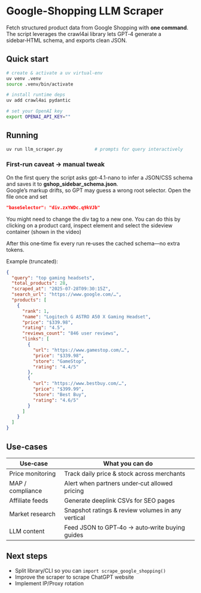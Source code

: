 # Google-Shopping LLM Scraper

Fetch structured product data from Google Shopping with **one command**.  
The script leverages the crawl4ai library lets GPT‑4 generate a sidebar‑HTML schema, and exports clean JSON.

## Quick start
```bash
# create & activate a uv virtual‑env
uv venv .venv
source .venv/bin/activate

# install runtime deps
uv add crawl4ai pydantic

# set your OpenAI key
export OPENAI_API_KEY=""
```

## Running
```bash
uv run llm_scraper.py            # prompts for query interactively
```

### First‑run caveat → manual tweak
On the first query the script asks gpt-4.1-nano to infer a JSON/CSS schema and saves it to **gshop_sidebar_schema.json**.  
Google’s markup drifts, so GPT may guess a wrong root selector. Open the file once and set
```json
"baseSelector": "div.zxYWDc.q9kVJb"
```
You might need to change the div tag to a new one. You can do this by clicking on a product card, inspect element and select the sideview container (shown in the video)

After this one‑time fix every run re‑uses the cached schema—no extra tokens.

Example (truncated):
```json
{
  "query": "top gaming headsets",
  "total_products": 28,
  "scraped_at": "2025-07-28T09:30:15Z",
  "search_url": "https://www.google.com/…",
  "products": [
    {
      "rank": 1,
      "name": "Logitech G ASTRO A50 X Gaming Headset",
      "price": "$339.98",
      "rating": "4.5",
      "reviews_count": "846 user reviews",
      "links": [
        {
          "url": "https://www.gamestop.com/…",
          "price": "$339.98",
          "store": "GameStop",
          "rating": "4.4/5"
        },
        {
          "url": "https://www.bestbuy.com/…",
          "price": "$399.99",
          "store": "Best Buy",
          "rating": "4.6/5"
        }
      ]
    }
  ]
}
```

## Use‑cases
| Use‑case | What you can do |
|----------|-----------------|
| Price monitoring | Track daily price & stock across merchants |
| MAP / compliance | Alert when partners under‑cut allowed pricing |
| Affiliate feeds  | Generate deeplink CSVs for SEO pages |
| Market research  | Snapshot ratings & review volumes in any vertical |
| LLM content      | Feed JSON to GPT‑4o → auto‑write buying guides |

## Next steps
* Split library/CLI so you can `import scrape_google_shopping()`
* Improve the scraper to scrape ChatGPT website
* Implement IP/Proxy rotation
